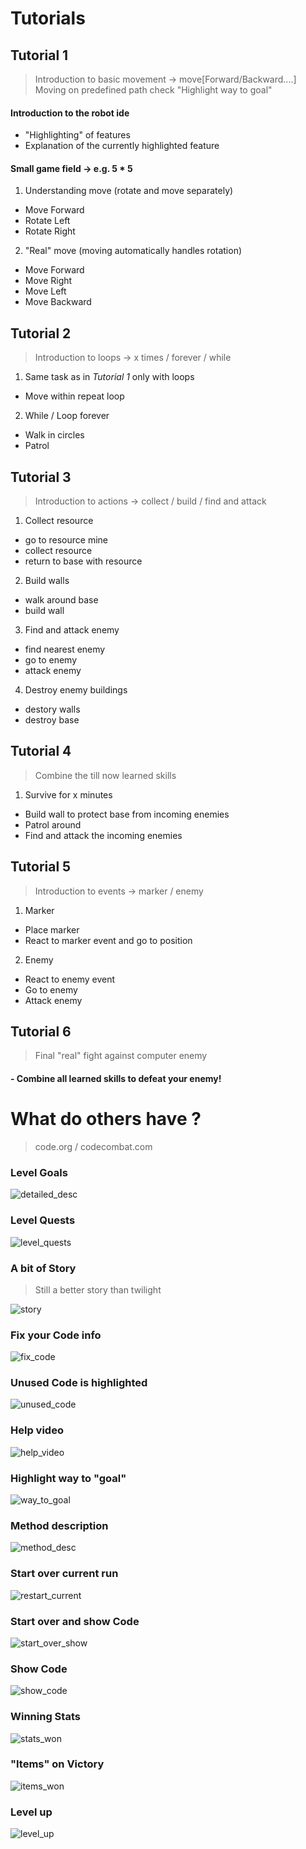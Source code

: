 # Tutorials 
## Tutorial 1
> Introduction to basic movement -> move[Forward/Backward....]  
> Moving on predefined path check "Highlight way to goal"

#### Introduction to the robot ide
- "Highlighting" of features
- Explanation of the currently highlighted feature

#### Small game field -> e.g. 5 * 5

1. Understanding move (rotate and move separately)
  - Move Forward
  - Rotate Left
  - Rotate Right
  
2. "Real" move (moving automatically handles rotation)
  - Move Forward
  - Move Right 
  - Move Left
  - Move Backward
  
## Tutorial 2
> Introduction to loops -> x times / forever / while

1. Same task as in *Tutorial 1* only with loops
  - Move within repeat loop
  
2. While / Loop forever
  - Walk in circles
  - Patrol
 
## Tutorial 3
> Introduction to actions -> collect / build / find and attack

1. Collect resource
  - go to resource mine
  - collect resource
  - return to base with resource
  
2. Build walls
  - walk around base
  - build wall 
  
3. Find and attack enemy
  - find nearest enemy 
  - go to enemy
  - attack enemy
  
4. Destroy enemy buildings
  - destory walls
  - destroy base
  
## Tutorial 4
> Combine the till now learned skills

1. Survive for x minutes 
  - Build wall to protect base from incoming enemies
  - Patrol around
  - Find and attack the incoming enemies

## Tutorial 5
> Introduction to events -> marker / enemy

1. Marker
  - Place marker
  - React to marker event and go to position
  
2. Enemy
  - React to enemy event
  - Go to enemy
  - Attack enemy
  
## Tutorial 6
> Final "real" fight against computer enemy

#### - Combine all learned skills to defeat your enemy!
  
# What do others have ? 
> code.org / codecombat.com 

### Level Goals  
![detailed_desc](./img/detailed_desc.png)

### Level Quests  
![level_quests](./img/level_quests.png)

### A bit of Story 
>Still a better story than twilight

![story](./img/story.png)

### Fix your Code info
![fix_code](./img/fix_your_code.png)

### Unused Code is highlighted
![unused_code](./img/unattached_blocks_info.png)

### Help video
![help_video](./img/help_video.png)

### Highlight way to "goal"
![way_to_goal](./img/highlighted_way_to_goal.png)

### Method description
![method_desc](./img/method_desc.png)

### Start over current run
![restart_current](./img/reset_while_running.png)

### Start over and show Code
![start_over_show](./img/reset_show_code.png)

### Show Code
![show_code](./img/show_code.png)

### Winning Stats
![stats_won](./img/stats_won.png)

### "Items" on Victory
![items_won](./img/victory_with_items.png)

### Level up
![level_up](./img/levelUp.png)
